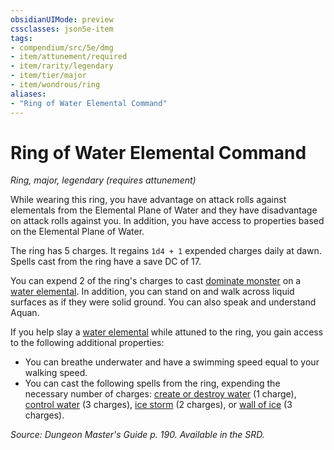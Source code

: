 ```yaml
---
obsidianUIMode: preview
cssclasses: json5e-item
tags:
- compendium/src/5e/dmg
- item/attunement/required
- item/rarity/legendary
- item/tier/major
- item/wondrous/ring
aliases: 
- "Ring of Water Elemental Command"
---
```

# Ring of Water Elemental Command
*Ring, major, legendary (requires attunement)*  


While wearing this ring, you have advantage on attack rolls against elementals from the Elemental Plane of Water and they have disadvantage on attack rolls against you. In addition, you have access to properties based on the Elemental Plane of Water.

The ring has 5 charges. It regains `1d4 + 1` expended charges daily at dawn. Spells cast from the ring have a save DC of 17.

You can expend 2 of the ring's charges to cast [dominate monster](dominate-monster.md) on a [water elemental](water-elemental.md). In addition, you can stand on and walk across liquid surfaces as if they were solid ground. You can also speak and understand Aquan.

If you help slay a [water elemental](water-elemental.md) while attuned to the ring, you gain access to the following additional properties:

- You can breathe underwater and have a swimming speed equal to your walking speed.  
- You can cast the following spells from the ring, expending the necessary number of charges: [create or destroy water](create-or-destroy-water.md) (1 charge), [control water](control-water.md) (3 charges), [ice storm](ice-storm.md) (2 charges), or [wall of ice](wall-of-ice.md) (3 charges).  

*Source: Dungeon Master's Guide p. 190. Available in the SRD.*